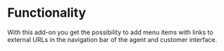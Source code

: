 # Functionality

With this add-on you get the possibility to add menu items with links to external URLs in the navigation bar of the agent and customer interface.